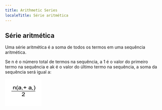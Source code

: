 ```yaml
---
title: Arithmetic Series
localeTitle: Série aritmética
---
```

## Série aritmética

Uma série aritmética é a soma de todos os termos em uma sequência aritmética.

Se n é o número total de termos na sequência, a 1 é o valor do primeiro termo na sequência e ak é o valor do último termo na sequência, a soma da sequência será igual a:

![equação da série aritmética](https://github.com/Zoonn123/resources/blob/master/arithmeticserieshacktoberfestedit.png)